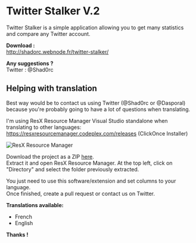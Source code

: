 <h1>Twitter Stalker V.2</h1>
Twitter Stalker is a simple application allowing you to get many statistics and compare any Twitter account.

<b>Download :</b>
<br>http://shadorc.webnode.fr/twitter-stalker/

<b>Any suggestions ?</b>
<br>Twitter : @Shad0rc

<h2>Helping with translation</h2>

Best way would be to contact us using Twitter (@Shad0rc or @Dasporal) because you're probably going to have a lot of questions when translating.

I'm using ResX Resource Manager Visual Studio standalone when translating to other languages:
<br>https://resxresourcemanager.codeplex.com/releases (ClickOnce Installer)

![ResX Resource Manager](http://i.imgur.com/V4hoX9x.png "Screenshot")

Download the project as a ZIP [here](https://github.com/Shadorc/Twitter-Stalker-V.2/archive/master.zip).
<br>Extract it and open ResX Resource Manager. At the top left, click on "Directory" and select the folder previously extracted.

You just need to use this software/extension and set columns to your language.
<br>Once finished, create a pull request or contact us on Twitter.

<b>Translations available:</b> 
<ul>
	<li>French</li>
	<li>English</li>
</ul>

<b>Thanks !</b>